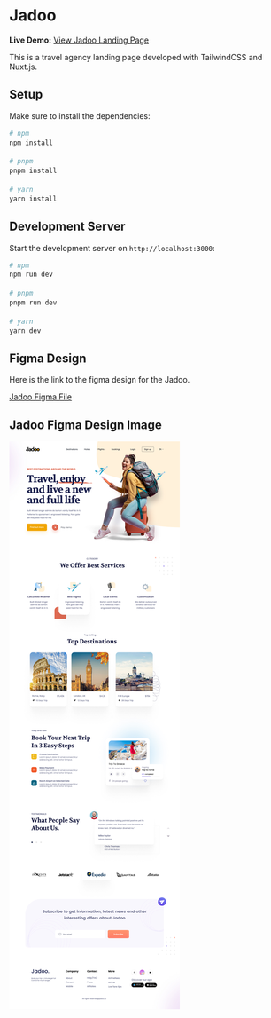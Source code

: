 # Jadoo

**Live Demo:** [View Jadoo Landing Page](https://jadoo-sandy.vercel.app)


This is a travel agency landing page developed with TailwindCSS and Nuxt.js.

## Setup

Make sure to install the dependencies:

```bash
# npm
npm install

# pnpm
pnpm install

# yarn
yarn install
```

## Development Server

Start the development server on `http://localhost:3000`:

```bash
# npm
npm run dev

# pnpm
pnpm run dev

# yarn
yarn dev
```

## Figma Design

Here is the link to the figma design for the Jadoo.

[Jadoo Figma File](https://www.figma.com/file/ueZJdVwFai18bVSDnkhsN1/Travel-Website-Landing-Page-(Community)-(Copy)?type=design&node-id=0%3A1&mode=design&t=nFhek10pRK80Fsv0-1)

## Jadoo Figma Design Image

![Jadoo ](/jadoo.jpg "Jadoo ")
